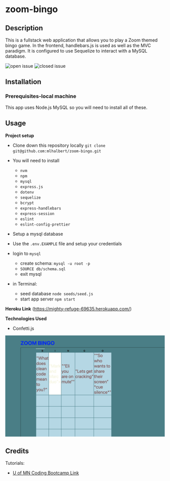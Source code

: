 # zoom-bingo

## Description

This is a fullstack web application that allows you to play a Zoom themed bingo game. In the frontend, handlebars.js is used as well as the MVC paradigm. It is configured to use Sequelize to interact with a MySQL database. 

![open issue](https://img.shields.io/github/issues-raw/mlhalbert/zoom-bingo)
![closed issue](https://img.shields.io/github/issues-closed-raw/mlhalbert/zoom-bingo)

## Installation

### Prerequisites-local machine

This app uses Node.js MySQL so you will need to install all of these.

## Usage

**Project setup**

- Clone down this repository locally
  `git clone git@github.com:mlhalbert/zoom-bingo.git`
- You will need to install
  - `nvm`
  - `npm`
  - `mysql`
  - `express.js`
  - `dotenv`
  - `sequelize`
  - `bcrypt`
  - `express-handlebars`
  - `express-session`
  - `eslint`
  - `eslint-config-prettier`

- Setup a mysql database
- Use the `.env.EXAMPLE` file and setup your credentials
- login to `mysql`
  - create schema: `mysql -u root -p`
  - `SOURCE db/schema.sql`
  - exit mysql
- in Terminal:
  - seed database `node seeds/seed.js`
  - start app server `npm start`

**Heroku Link**
(https://mighty-refuge-69635.herokuapp.com/)

**Technologies Used**
- Confetti.js

![Demo_bingo](./assets/images/demo_bingo.png)

## Credits

Tutorials:

- [U of MN Coding Bootcamp Link](https://github.com/coding-boot-camp)
